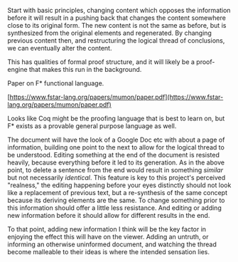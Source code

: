 Start with basic principles, changing content which opposes the information before it will result in a pushing back that changes the content somewhere close to its original form. The new content is not the same as before, but is synthesized from the original elements and regenerated. By changing previous content then, and restructuring the logical thread of conclusions, we can eventually alter the content.

This has qualities of formal proof structure, and it will likely be a proof-engine that makes this run in the background.

Paper on F* functional language.

[https://www.fstar-lang.org/papers/mumon/paper.pdf](https://www.fstar-lang.org/papers/mumon/paper.pdf)

Looks like Coq might be the proofing language that is best to learn on, but F* exists as a provable general purpose language as well.

The document will have the look of a Google Doc etc with about a page of information, building one point to the next to allow for the logical thread to be understood. Editing something at the end of the document is resisted heavily, because everything before it led to its generation. As in the above point, to delete a sentence from the end would result in something *similar* but not necessarily *identical*. This feature is key to this project's perceived "realness," the editing happening before your eyes distinctly should not look like a replacement of previous text, but a re-synthesis of the same concept because its deriving elements are the same. To change something prior to this information should offer a little less resistance. And editing or adding new information before it should allow for different results in the end.

To that point, adding new information I think will be the key factor in enjoying the effect this will have on the viewer. Adding an untruth, or informing an otherwise uninformed document, and watching the thread become malleable to their ideas is where the intended sensation lies.